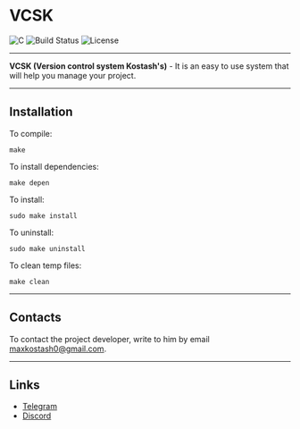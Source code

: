 # VCSK
![C](https://img.shields.io/badge/C-A8B400?style=flat&logo=c&logoColor=white)
![Build Status](https://img.shields.io/badge/build-passing-brightgreen)
![License](https://img.shields.io/badge/license-MIT-blue)

---
**VCSK (Version control system Kostash's)** - It is an easy to use system that will help you manage your project.

---
## Installation
To compile:
```
make
```
To install dependencies:
```
make depen
```
To install:
```
sudo make install
```
To uninstall:
```
sudo make uninstall
```
To clean temp files:
```
make clean
```

---
## Contacts
To contact the project developer, write to him by email maxkostash0@gmail.com.

---
## Links
- [Telegram](https://t.me/vcskofficial)
- [Discord](https://discord.gg/aZMXXANNnv)
